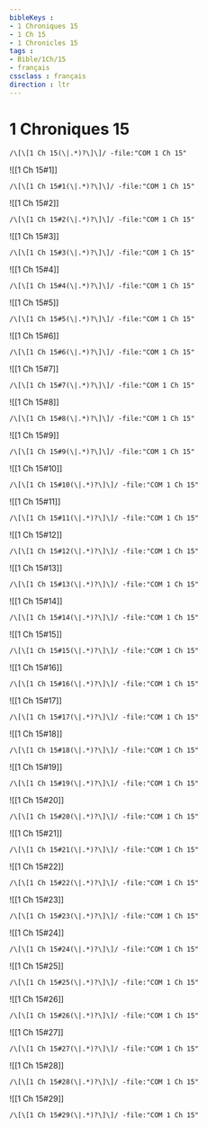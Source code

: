 ```yaml
---
bibleKeys : 
- 1 Chroniques 15
- 1 Ch 15
- 1 Chronicles 15
tags : 
- Bible/1Ch/15
- français
cssclass : français
direction : ltr
---
```


# 1 Chroniques 15

```query
/\[\[1 Ch 15(\|.*)?\]\]/ -file:"COM 1 Ch 15"
```



![[1 Ch 15#1]]

```query
/\[\[1 Ch 15#1(\|.*)?\]\]/ -file:"COM 1 Ch 15"
```

![[1 Ch 15#2]]

```query
/\[\[1 Ch 15#2(\|.*)?\]\]/ -file:"COM 1 Ch 15"
```

![[1 Ch 15#3]]

```query
/\[\[1 Ch 15#3(\|.*)?\]\]/ -file:"COM 1 Ch 15"
```

![[1 Ch 15#4]]

```query
/\[\[1 Ch 15#4(\|.*)?\]\]/ -file:"COM 1 Ch 15"
```

![[1 Ch 15#5]]

```query
/\[\[1 Ch 15#5(\|.*)?\]\]/ -file:"COM 1 Ch 15"
```

![[1 Ch 15#6]]

```query
/\[\[1 Ch 15#6(\|.*)?\]\]/ -file:"COM 1 Ch 15"
```

![[1 Ch 15#7]]

```query
/\[\[1 Ch 15#7(\|.*)?\]\]/ -file:"COM 1 Ch 15"
```

![[1 Ch 15#8]]

```query
/\[\[1 Ch 15#8(\|.*)?\]\]/ -file:"COM 1 Ch 15"
```

![[1 Ch 15#9]]

```query
/\[\[1 Ch 15#9(\|.*)?\]\]/ -file:"COM 1 Ch 15"
```

![[1 Ch 15#10]]

```query
/\[\[1 Ch 15#10(\|.*)?\]\]/ -file:"COM 1 Ch 15"
```

![[1 Ch 15#11]]

```query
/\[\[1 Ch 15#11(\|.*)?\]\]/ -file:"COM 1 Ch 15"
```

![[1 Ch 15#12]]

```query
/\[\[1 Ch 15#12(\|.*)?\]\]/ -file:"COM 1 Ch 15"
```

![[1 Ch 15#13]]

```query
/\[\[1 Ch 15#13(\|.*)?\]\]/ -file:"COM 1 Ch 15"
```

![[1 Ch 15#14]]

```query
/\[\[1 Ch 15#14(\|.*)?\]\]/ -file:"COM 1 Ch 15"
```

![[1 Ch 15#15]]

```query
/\[\[1 Ch 15#15(\|.*)?\]\]/ -file:"COM 1 Ch 15"
```

![[1 Ch 15#16]]

```query
/\[\[1 Ch 15#16(\|.*)?\]\]/ -file:"COM 1 Ch 15"
```

![[1 Ch 15#17]]

```query
/\[\[1 Ch 15#17(\|.*)?\]\]/ -file:"COM 1 Ch 15"
```

![[1 Ch 15#18]]

```query
/\[\[1 Ch 15#18(\|.*)?\]\]/ -file:"COM 1 Ch 15"
```

![[1 Ch 15#19]]

```query
/\[\[1 Ch 15#19(\|.*)?\]\]/ -file:"COM 1 Ch 15"
```

![[1 Ch 15#20]]

```query
/\[\[1 Ch 15#20(\|.*)?\]\]/ -file:"COM 1 Ch 15"
```

![[1 Ch 15#21]]

```query
/\[\[1 Ch 15#21(\|.*)?\]\]/ -file:"COM 1 Ch 15"
```

![[1 Ch 15#22]]

```query
/\[\[1 Ch 15#22(\|.*)?\]\]/ -file:"COM 1 Ch 15"
```

![[1 Ch 15#23]]

```query
/\[\[1 Ch 15#23(\|.*)?\]\]/ -file:"COM 1 Ch 15"
```

![[1 Ch 15#24]]

```query
/\[\[1 Ch 15#24(\|.*)?\]\]/ -file:"COM 1 Ch 15"
```

![[1 Ch 15#25]]

```query
/\[\[1 Ch 15#25(\|.*)?\]\]/ -file:"COM 1 Ch 15"
```

![[1 Ch 15#26]]

```query
/\[\[1 Ch 15#26(\|.*)?\]\]/ -file:"COM 1 Ch 15"
```

![[1 Ch 15#27]]

```query
/\[\[1 Ch 15#27(\|.*)?\]\]/ -file:"COM 1 Ch 15"
```

![[1 Ch 15#28]]

```query
/\[\[1 Ch 15#28(\|.*)?\]\]/ -file:"COM 1 Ch 15"
```

![[1 Ch 15#29]]

```query
/\[\[1 Ch 15#29(\|.*)?\]\]/ -file:"COM 1 Ch 15"
```

